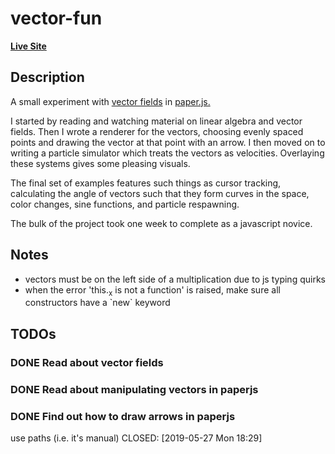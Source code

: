 # vector-fun

**[Live Site](https://notinventedthere.github.io/vector-fun/)**


<a id="orgd0ddf68"></a>

## Description

A small experiment with [vector fields](https://en.wikipedia.org/wiki/Vector_field) in [paper.js.](http://paperjs.org/)

I started by reading and watching material on linear algebra and vector fields.
Then I wrote a renderer for the vectors, choosing evenly spaced points and
drawing the vector at that point with an arrow. I then moved on to writing a
particle simulator which treats the vectors as velocities. Overlaying these
systems gives some pleasing visuals.

The final set of examples features such things as cursor tracking,
calculating the angle of vectors such that they form curves in the space,
color changes, sine functions, and particle respawning.

The bulk of the project took one week to complete as a javascript novice.


<a id="org5f26e2e"></a>

## Notes

-   vectors must be on the left side of a multiplication due to js typing quirks
-   when the error 'this.<sub>x</sub> is not a function' is raised, make sure all constructors
    have a \`new\` keyword


<a id="orgaacea54"></a>

## TODOs


<a id="org89d4ad6"></a>

### DONE Read about vector fields


<a id="orgd1ce9e5"></a>

### DONE Read about manipulating vectors in paperjs


<a id="org0a307ee"></a>

### DONE Find out how to draw arrows in paperjs

use paths (i.e. it's manual)
CLOSED: <span class="timestamp-wrapper"><span class="timestamp">[2019-05-27 Mon 18:29]</span></span>

